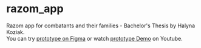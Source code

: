 # razom_app
Razom app for combatants and their families - Bachelor's Thesis by Halyna Koziak. <br>
You can try [prototype on Figma](https://www.figma.com/proto/zXhyaDS70LiS84eVMSh2uO/Razom-V2-(Copy)?node-id=54297-36383&starting-point-node-id=54297%3A36383) or watch [prototype Demo](https://youtu.be/w6g1BkZnJks) on Youtube.

